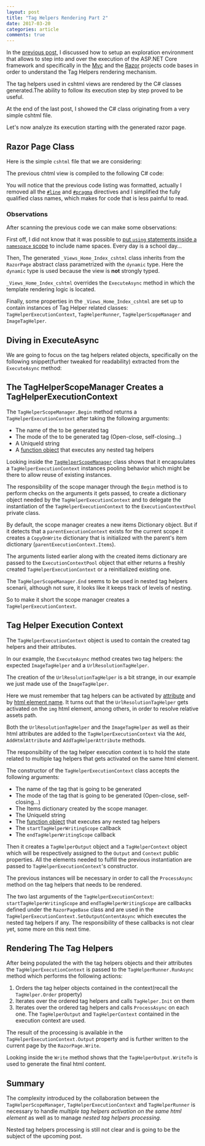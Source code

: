 ```yaml
---
layout: post
title: "Tag Helpers Rendering Part 2"
date: 2017-03-20
categories: article
comments: true
---
```


In the [previous post](http://blog.techdominator.com/article/tag-helpers-rendering-part-1.html), I discussed how to setup an exploration environment that allows to step into and over the execution of the ASP.NET Core framework and specifically in the [Mvc](https://github.com/aspnet/Mvc) and the [Razor](https://github.com/aspnet/Razor) projects code bases in order to understand the Tag Helpers rendering mechanism.

The tag helpers used in cshtml views are rendered by the C# classes generated.The ability to follow its execution step by step proved to be useful. 

At the end of the last post, I showed the C# class originating from a very simple cshtml file.

Let's now analyze its execution starting with the generated razor page.

## Razor Page Class

Here is the simple `cshtml` file that we are considering:
<script src="https://gist.github.com/MissaouiChedy/bd345b998c91668ccb44598a7e9bccee.js"></script>

The previous chtml view is compiled to the following C# code:
<script src="https://gist.github.com/MissaouiChedy/12b20245be6c4830963f612817954ad9.js"></script>

You will notice that the previous code listing was formatted, actually I removed all the [`#line`](https://msdn.microsoft.com/en-us/library/34dk387t.aspx) and [`#pragma`](https://msdn.microsoft.com/en-us/library/x74w198a.aspx) directives and I simplified the fully qualified class names, which makes for code that is less painful to read.

### Observations
After scanning the previous code we can make some observations:

First off, I did not know that it was possible to [put `using` statements inside a `namespace` scope](http://stackoverflow.com/questions/125319/should-using-statements-be-inside-or-outside-the-namespace) to include name spaces. Every day is a school day...

Then, The generated `_Views_Home_Index_cshtml` class inherits from the `RazorPage` abstract class parametrized with the `dynamic` type. Here the `dynamic` type is used because the view is **not** strongly typed.

`_Views_Home_Index_cshtml` overrides the `ExecuteAsync` method in which the template rendering logic is located.

Finally, some properties in the `_Views_Home_Index_cshtml` are set up to contain instances of Tag Helper related classes: `TagHelperExecutionContext`, `TagHelperRunner`, `TagHelperScopeManager` and `ImageTagHelper`.

## Diving in ExecuteAsync

We are going to focus on the tag helpers related objects, specifically on the following snippet(further tweaked for readability) extracted from the `ExecuteAsync` method:
<script src="https://gist.github.com/MissaouiChedy/544206a02ea7f4653f466504c1b771cf.js"></script>

## The TagHelperScopeManager Creates a TagHelperExecutionContext

The `TagHelperScopeManager.Begin` method returns a `TagHelperExecutionContext` after taking the following arguments:
- The name of the to be generated tag
- The mode of the to be generated tag (Open-close, self-closing...)
- A UniqueId string
- A [function object](https://msdn.microsoft.com/en-us/library/bb534960(v=vs.110).aspx) that executes any nested tag helpers

Looking inside the [`TagHelperScopeManager`](https://github.com/aspnet/Razor/blob/dev/src/Microsoft.AspNetCore.Razor.Runtime/Runtime/TagHelpers/TagHelperScopeManager.cs) class shows that it encapsulates a `TagHelperExecutionContext` instances pooling behavior which might be there to allow reuse of existing instances.

The responsibility of the scope manager through the `Begin` method is to perform checks on the arguments it gets passed, to create a dictionary object needed by the `TagHelperExecutionContext` and to delegate the instantiation of the `TagHelperExecutionContext` to the `ExecutionContextPool` private class.

By default, the scope manager creates a new items Dictionary object. But if it detects that a `parentExecutionContext` exists for the current scope it creates a `CopyOnWrite` dictionary that is initialized with the parent's item dictionary (`parentExecutionContext.Items`).

The arguments listed earlier along with the created items dictionary are passed to the `ExecutionContextPool` object that either returns a freshly created `TagHelperExecutionContext` or a reinitialized existing one.

The `TagHelperScopeManager.End` seems to be used in nested tag helpers scenarii, although not sure, it looks like it keeps track of levels of nesting.

So to make it short the scope manager creates a `TagHelperExecutionContext`.

## Tag Helper Execution Context

The `TagHelperExecutionContext` object is used to contain the created tag helpers and their attributes.

In our example, the `ExecuteAsync` method creates two tag helpers: the expected `ImageTagHelper` and a `UrlResolutionTagHelper`.

The creation of the `UrlResolutionTagHelper` is a bit strange, in our example we just made use of the `ImageTagHelper`. 

Here we must remember that tag helpers can be activated by [attribute](http://blog.techdominator.com/article/basic-tag-helpers-creation-cheat-sheet.html#Tag-helper-activated-by-attribute) and by [html element name](http://blog.techdominator.com/article/basic-tag-helpers-creation-cheat-sheet.html#Tag-helper-activated-on-standard-html-element). It turns out that the `UrlResolutionTagHelper` gets activated on the `img` html element, among others, in order to resolve relative assets path.

Both the `UrlResolutionTagHelper` and the `ImageTagHelper` as well as their html attributes are added to the `TagHelperExecutionContext` via the `Add`, `AddHtmlAttribute` and `AddTagHelperAttribute` methods.

The responsibility of the tag helper execution context is to hold the state related to multiple tag helpers that gets activated on the same html element.

The constructor of the `TagHelperExecutionContext` class accepts the following arguments:

- The name of the tag that is going to be generated 
- The mode of the tag that is going to be generated (Open-close, self-closing...)
- The Items dictionary created by the scope manager.
- The UniqueId string
- The [function object](https://msdn.microsoft.com/en-us/library/bb534960(v=vs.110).aspx) that executes any nested tag helpers
- The `startTagHelperWritingScope` callback
- The `endTagHelperWritingScope` callback

Then it creates a `TagHelperOutput` object and a `TagHelperContext` object which will be respectively assigned to the `Output` and `Context` public properties. All the elements needed to fulfill the previous instantiation are passed to `TagHelperExecutionContext`'s constructor.  

The previous instances will be necessary in order to call the `ProcessAsync` method on the tag helpers that needs to be rendered.

The two last arguments of the `TagHelperExecutionContext`: `startTagHelperWritingScope` and `endTagHelperWritingScope` are callbacks defined under the `RazorPageBase` class and are used in the `TagHelperExecutionContext.SetOutputContentAsync` which executes the nested tag helpers if any. The responsibility of these callbacks is not clear yet, some more on this next time.

## Rendering The Tag Helpers

After being populated the with the tag helpers objects and their attributes the `TagHelperExecutionContext` is passed to the `TagHelperRunner.RunAsync` method which performs the following actions:
1. Orders the tag helper objects contained in the context(recall the `TagHelper.Order` property)
2. Iterates over the ordered tag helpers and calls `TagHelper.Init` on them
3. Iterates over the ordered tag helpers and calls `ProcessAsync` on each one. The `TagHelperOutput` and `TagHelperContext` contained in the execution context are used.

The result of the processing is available in the `TagHelperExecutionContext.Output` property and is further written to the current page by the `RazorPage.Write`.

Looking inside the `Write` method shows that the `TagHelperOutput.WriteTo` is used to generate the final html content.

## Summary

The complexity introduced by the collaboration between the `TagHelperScopeManager`, `TagHelperExecutionContext` and `TagHelperRunner` is necessary to handle *multiple tag helpers activation on the same html element* as well as to manage *nested tag helpers processing*.

Nested tag helpers processing is still not clear and is going to be the subject of the upcoming post. 


 







 


